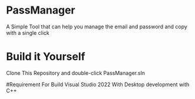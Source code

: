 # PassManager
A Simple Tool that can help you manage the email and password and copy with a single click

# Build it Yourself

Clone This Repository
and double-click PassManager.sln

#Requirement For Build
Visual Studio 2022 With Desktop development with C++

